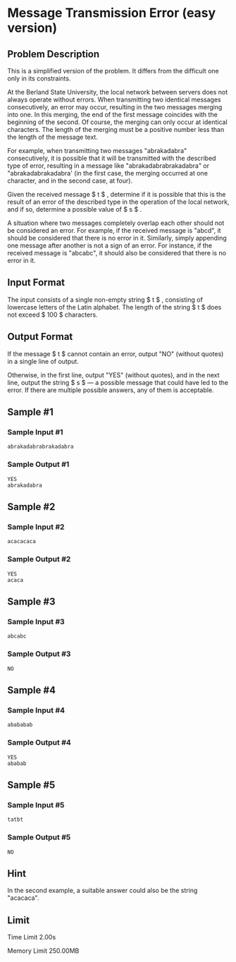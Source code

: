 # Message Transmission Error (easy version)

## Problem Description

This is a simplified version of the problem. It differs from the difficult one only in its constraints.

At the Berland State University, the local network between servers does not always operate without errors. When transmitting two identical messages consecutively, an error may occur, resulting in the two messages merging into one. In this merging, the end of the first message coincides with the beginning of the second. Of course, the merging can only occur at identical characters. The length of the merging must be a positive number less than the length of the message text.

For example, when transmitting two messages "abrakadabra" consecutively, it is possible that it will be transmitted with the described type of error, resulting in a message like "abrakadabrabrakadabra" or "abrakadabrakadabra' (in the first case, the merging occurred at one character, and in the second case, at four).

Given the received message $ t $ , determine if it is possible that this is the result of an error of the described type in the operation of the local network, and if so, determine a possible value of $ s $ .

A situation where two messages completely overlap each other should not be considered an error. For example, if the received message is "abcd", it should be considered that there is no error in it. Similarly, simply appending one message after another is not a sign of an error. For instance, if the received message is "abcabc", it should also be considered that there is no error in it.

## Input Format

The input consists of a single non-empty string $ t $ , consisting of lowercase letters of the Latin alphabet. The length of the string $ t $ does not exceed $ 100 $ characters.

## Output Format

If the message $ t $ cannot contain an error, output "NO" (without quotes) in a single line of output.

Otherwise, in the first line, output "YES" (without quotes), and in the next line, output the string $ s $ — a possible message that could have led to the error. If there are multiple possible answers, any of them is acceptable.

## Sample #1

### Sample Input #1

```
abrakadabrabrakadabra
```

### Sample Output #1

```
YES
abrakadabra
```

## Sample #2

### Sample Input #2

```
acacacaca
```

### Sample Output #2

```
YES
acaca
```

## Sample #3

### Sample Input #3

```
abcabc
```

### Sample Output #3

```
NO
```

## Sample #4

### Sample Input #4

```
abababab
```

### Sample Output #4

```
YES
ababab
```

## Sample #5

### Sample Input #5

```
tatbt
```

### Sample Output #5

```
NO
```

## Hint

In the second example, a suitable answer could also be the string "acacaca".

## Limit



Time Limit
2.00s

Memory Limit
250.00MB